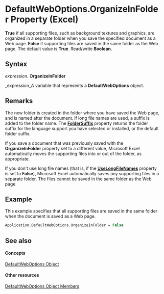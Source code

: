 
# DefaultWebOptions.OrganizeInFolder Property (Excel)

 **True** if all supporting files, such as background textures and graphics, are organized in a separate folder when you save the specified document as a Web page. **False** if supporting files are saved in the same folder as the Web page. The default value is **True**. Read/write  **Boolean**.


## Syntax

 _expression_. **OrganizeInFolder**

 _expression_A variable that represents a  **DefaultWebOptions** object.


## Remarks

The new folder is created in the folder where you have saved the Web page, and is named after the document. If long file names are used, a suffix is added to the folder name. The  **[FolderSuffix](ff0821ab-a2fd-58bc-058c-2abdaefbf04d.md)** property returns the folder suffix for the language support you have selected or installed, or the default folder suffix.

If you save a document that was previously saved with the  **OrganizeInFolder** property set to a different value, Microsoft Excel automatically moves the supporting files into or out of the folder, as appropriate.

If you don't use long file names (that is, if the  **[UseLongFileNames](b594ad04-866a-b811-338b-73d45352866b.md)** property is set to  **False**), Microsoft Excel automatically saves any supporting files in a separate folder. The files cannot be saved in the same folder as the Web page.


## Example

This example specifies that all supporting files are saved in the same folder when the document is saved as a Web page.


```vb
Application.DefaultWebOptions.OrganizeInFolder = False
```


## See also


#### Concepts


 [DefaultWebOptions Object](5bd1d870-e8d9-cac1-d7a7-3aeaf7c4c3cd.md)
#### Other resources


 [DefaultWebOptions Object Members](52db1398-01d8-eba5-772f-2923fdc89f5b.md)
